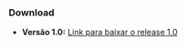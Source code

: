 ### Download

*   **Versão 1.0:** [Link para baixar o release 1.0](https://github.com/willy384/StardewValley-Investiment/releases/tag/StardewValley)
